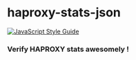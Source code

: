 # haproxy-stats-json
[![JavaScript Style Guide](https://img.shields.io/badge/code_style-standard-brightgreen.svg)](https://standardjs.com)

### Verify HAPROXY stats awesomely !
